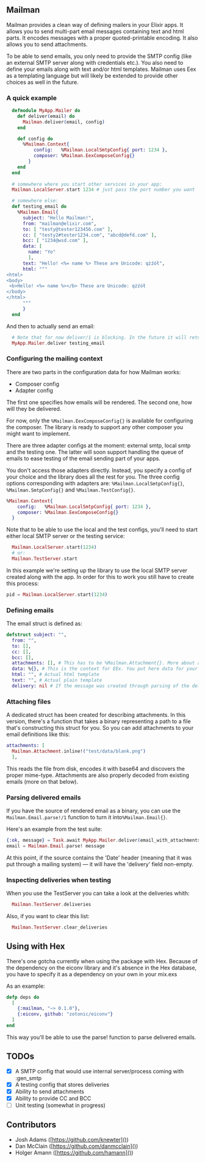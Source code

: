 ## Mailman

Mailman provides a clean way of defining mailers in your Elixir apps. It allows you to send multi-part email messages containing text and html parts. It encodes messages with a proper quoted-printable encoding. It also allows you to send attachments.

To be able to send emails, you only need to provide the SMTP config (like an external SMTP server along with credentials etc.). You also need to define your emails along with text and/or html templates. Mailman uses Eex as a templating language but will likely be extended to provide other choices as well in the future.

### A quick example

```elixir
  defmodule MyApp.Mailer do
    def deliver(email) do
      Mailman.deliver(email, config)
    end

    def config do
      %Mailman.Context{
          config:   %Mailman.LocalSmtpConfig{ port: 1234 },
          composer: %Mailman.EexComposeConfig{}
        }
    end
  end
  
  # somewhere where you start other services in your app:
  Mailman.LocalServer.start 1234 # just pass the port number you want

  # somewhere else:
  def testing_email do
    %Mailman.Email{
      subject: "Hello Mailman!",
      from: "mailman@elixir.com",
      to: [ "testy@tester123456.com" ],
      cc: [ "testy2#tester1234.com", "abcd@defd.com" ],
      bcc: [ "1234@wsd.com" ],
      data: [
        name: "Yo"
        ],
      text: "Hello! <%= name %> These are Unicode: qżźół",
      html: """
<html>
<body>
 <b>Hello! <%= name %></b> These are Unicode: qżźół
</body>
</html>
      """
      }
  end
```

And then to actually send an email:
```elixir
  # Note that for now deliver/1 is blocking. In the future it will return a Task
  MyApp.Mailer.deliver testing_email
```

### Configuring the mailing context

There are two parts in the configuration data for how Mailman works:

* Composer config
* Adapter config

The first one specifies how emails will be rendered. The second one, how
will they be delivered. 

For now, only the `%Mailman.EexComposeConfig{}` is available for configuring the composer. The library is ready to support any other composer you might want to implement.

There are three adapter configs at the moment: external smtp, local smtp and the testing one. The latter will soon support handling the queue of emails to ease testing of the email sending part of your apps. 

You don't access those adapters directly. Instead, you specify a config of your choice and the library does all the rest for you. The three config options corresponding with adapters are: `%Mailman.LocalSmtpConfig{}`, `%Mailman.SmtpConfig{}` and `%Mailman.TestConfig{}`.

```elixir
%Mailman.Context{
    config:   %Mailman.LocalSmtpConfig{ port: 1234 },
    composer: %Mailman.EexComposeConfig{}
  }
```

Note that to be able to use the local and the test configs, you'll need to start either local SMTP server or the testing service:

```elixir
  Mailman.LocalServer.start(1234)
  # or:
  Mailman.TestServer.start
```

In this example we're setting up the library to use the local SMTP server created along with the app. In order for this to work you still have to create this process:

```elixir
pid = Mailman.LocalServer.start(1234)
```

### Defining emails

The email struct is defined as:

```elixir
defstruct subject: "", 
  from: "", 
  to: [], 
  cc: [], 
  bcc: [], 
  attachments: [], # This has to be %Mailman.Attachment{}. More about attachments below
  data: %{}, # This is the context for EEx. You put here data for your <%= %> placeholders
  html: "", # Actual html template
  text: "", # Actual plain template
  delivery: nil # If the message was created through parsing of the delivered email - this holds the 'Date' header
```

### Attaching files

A dedicated struct has been created for describing attachments. In this version, there's a function that takes a binary representing a path to a file that's constructing this struct for you. So you can add attachments to your email definitions like this:

```elixir
attachments: [
  Mailman.Attachment.inline!("test/data/blank.png")
  ],
```

This reads the file from disk, encodes it with base64 and discovers the proper mime-type. Attachments are also properly decoded from existing emails (more on that below).

### Parsing delivered emails

If you have the source of rendered email as a binary, you can use the `Mailman.Email.parse!/1` function to turn it into`%Mailman.Email{}`.

Here's an example from the test suite:

```elixir
{:ok, message} = Task.await MyApp.Mailer.deliver(email_with_attachments)
email = Mailman.Email.parse! message
```

At this point, if the source contains the 'Date' header (meaning that it was put through a mailing system) — it will have the 'delivery' field non-empty.

### Inspecting deliveries when testing

When you use the TestServer you can take a look at the deliveries whith:

```elixir
  Mailman.TestServer.deliveries
```

Also, if you want to clear this list:

```elixir
  Mailman.TestServer.clear_deliveries
```

## Using with Hex

There's one gotcha currently when using the package with Hex. Because of the dependency on the eiconv library and it's absence in the Hex database, you have to specify it as a dependency on your own in your mix.exs

As an example:

```elixir
defp deps do
  [
    {:mailman, "~> 0.1.0"},
    {:eiconv, github: "zotonic/eiconv"}
  ]
end
```

This way you'll be able to use the parse! function to parse delivered emails.

## TODOs

- [x] A SMTP config that would use internal server/process coming with :gen_smtp
- [x] A testing config that stores deliveries
- [x] Ability to send attachments
- [x] Ability to provide CC and BCC
- [ ] Unit testing (somewhat in progress)

## Contributors

* Josh Adams ([https://github.com/knewter]())
* Dan McClain ([https://github.com/danmcclain]())
* Holger Amann ([https://github.com/hamann]())
